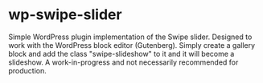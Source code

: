 # wp-swipe-slider
 Simple WordPress plugin implementation of the Swipe slider. Designed to work with the WordPress block editor (Gutenberg). Simply create a gallery block and add the class "swipe-slideshow" to it and it will become a slideshow. A work-in-progress and not necessarily recommended for production.